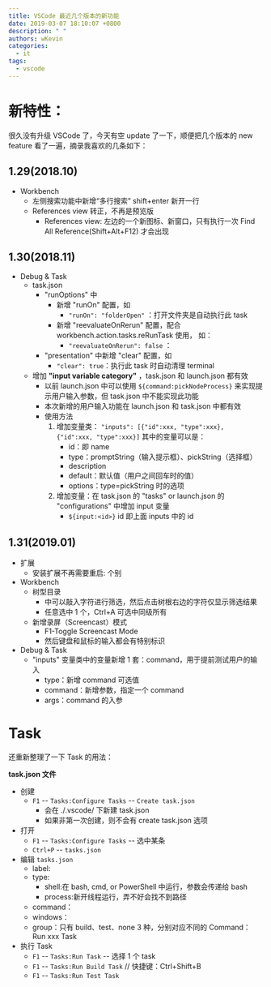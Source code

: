 ```yaml
---
title: VSCode 最近几个版本的新功能
date: 2019-03-07 18:10:07 +0800
description: " "
authors: wKevin
categories:
  - it
tags:
  - vscode
---
```


# 新特性：

很久没有升级 VSCode 了，今天有空 update 了一下，顺便把几个版本的 new feature 看了一遍，摘录我喜欢的几条如下：

## 1.29(2018.10)

- Workbench
  - 左侧搜索功能中新增“多行搜索” shift+enter 新开一行
  - References view 转正，不再是预览版
    - References view: 左边的一个新图标、新窗口，只有执行一次 Find All Reference(Shift+Alt+F12) 才会出现

## 1.30(2018.11)

<!--truncate-->

- Debug & Task
  - task.json
    - "runOptions" 中
      - 新增 "runOn" 配置，如
        - `"runOn": "folderOpen"` ：打开文件夹是自动执行此 task
      - 新增 "reevaluateOnRerun" 配置，配合 workbench.action.tasks.reRunTask 使用， 如：
        - `"reevaluateOnRerun": false` ：
    - "presentation" 中新增 "clear" 配置，如
      - `"clear": true`：执行此 task 时自动清理 terminal
  - 增加 **"input variable category"** ，task.json 和 launch.json 都有效
    - 以前 launch.json 中可以使用 `${command:pickNodeProcess}` 来实现提示用户输入参数，但 task.json 中不能实现此功能
    - 本次新增的用户输入功能在 launch.json 和 task.json 中都有效
    - 使用方法
      1. 增加变量类： `"inputs": [{"id":xxx, "type":xxx}, {"id":xxx, "type":xxx}]` 其中的变量可以是：
         - id：即 name
         - type：promptString（输入提示框）、pickString（选择框）
         - description
         - default：默认值（用户之间回车时的值）
         - options：type=pickString 时的选项
      2. 增加变量：在 task.json 的 "tasks" or launch.json 的 "configurations" 中增加 input 变量
         - `${input:<id>}` id 即上面 inputs 中的 id

## 1.31(2019.01)

- 扩展
  - 安装扩展不再需要重启: 个别
- Workbench
  - 树型目录
    - 中可以敲入字符进行筛选，然后点击树根右边的字符仅显示筛选结果
    - 任意选中 1 个，Ctrl+A 可选中同级所有
  - 新增录屏（Screencast）模式
    - F1-Toggle Screencast Mode
    - 然后键盘和鼠标的输入都会有特别标识
- Debug & Task
  - "inputs" 变量类中的变量新增 1 套：command，用于提前测试用户的输入
    - type：新增 command 可选值
    - command：新增参数，指定一个 command
    - args：command 的入参

# Task

还重新整理了一下 Task 的用法：

**task.json 文件**

- 创建
  - `F1` -- `Tasks:Configure Tasks` -- `Create task.json`
    - 会在 ./.vscode/ 下新建 task.json
    - 如果非第一次创建，则不会有 create task.json 选项
- 打开
  - `F1` -- `Tasks:Configure Tasks` -- 选中某条
  - `Ctrl+P` -- `tasks.json`
- 编辑 `tasks.json`
  - label:
  - type:
    - shell:在 bash, cmd, or PowerShell 中运行，参数会传递给 bash
    - process:新开线程运行，弄不好会找不到路径
  - command：
  - windows：
  - group：只有 build、test、none 3 种，分别对应不同的 Command： Run xxx Task
- 执行 Task
  - `F1` -- `Tasks:Run Task` -- 选择 1 个 task
  - `F1` -- `Tasks:Run Build Task` // 快捷键：Ctrl+Shift+B
  - `F1` -- `Tasks:Run Test Task`
